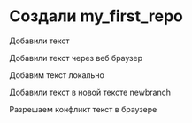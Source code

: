 ﻿# Создали my_first_repo

Добавили текст

Добавили текст через веб браузер


Добавим текст локально

Добавили текст в новой тексте newbranch

Разрешаем конфликт текст в браузере
